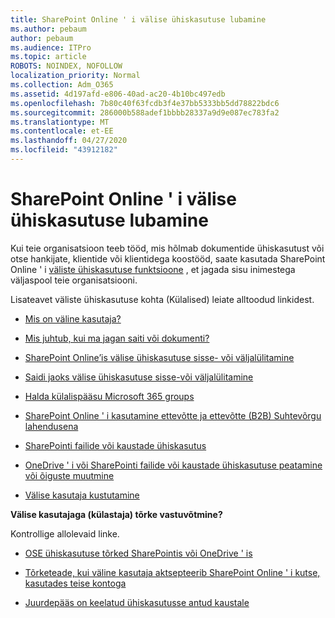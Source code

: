 ```yaml
---
title: SharePoint Online ' i välise ühiskasutuse lubamine
ms.author: pebaum
author: pebaum
ms.audience: ITPro
ms.topic: article
ROBOTS: NOINDEX, NOFOLLOW
localization_priority: Normal
ms.collection: Adm_O365
ms.assetid: 4d197afd-e806-40ad-ac20-4b10bc497edb
ms.openlocfilehash: 7b80c40f63fcdb3f4e37bb5333bb5dd78822bdc6
ms.sourcegitcommit: 286000b588adef1bbbb28337a9d9e087ec783fa2
ms.translationtype: MT
ms.contentlocale: et-EE
ms.lasthandoff: 04/27/2020
ms.locfileid: "43912182"
---
```

# <a name="enable-external-sharing-in-sharepoint-online"></a>SharePoint Online ' i välise ühiskasutuse lubamine

Kui teie organisatsioon teeb tööd, mis hõlmab dokumentide ühiskasutust või otse hankijate, klientide või klientidega koostööd, saate kasutada SharePoint Online ' i [väliste ühiskasutuse funktsioone](https://docs.microsoft.com/sharepoint/external-sharing-overview) , et jagada sisu inimestega väljaspool teie organisatsiooni.

Lisateavet väliste ühiskasutuse kohta (Külalised) leiate alltoodud linkidest.

- [Mis on väline kasutaja?](https://docs.microsoft.com/sharepoint/external-sharing-overview#what-is-an-external-user)

- [Mis juhtub, kui ma jagan saiti või dokumenti?](https://docs.microsoft.com/sharepoint/external-sharing-overview#what-happens-when-i-share-a-site-or-document)

- [SharePoint Online’is välise ühiskasutuse sisse- või väljalülitamine](https://docs.microsoft.com/sharepoint/turn-external-sharing-on-or-off)

- [Saidi jaoks välise ühiskasutuse sisse-või väljalülitamine](https://docs.microsoft.com/sharepoint/change-external-sharing-site)

- [Halda külalispääsu Microsoft 365 groups](https://docs.microsoft.com/office365/admin/create-groups/manage-guest-access-in-groups?view=o365-worldwide)

- [SharePoint Online ' i kasutamine ettevõtte ja ettevõtte (B2B) Suhtevõrgu lahendusena](https://docs.microsoft.com/sharepoint/create-b2b-extranet)

- [SharePointi failide või kaustade ühiskasutus](https://support.office.com/article/share-sharepoint-files-or-folders-1fe37332-0f9a-4719-970e-d2578da4941c)

- [OneDrive ' i või SharePointi failide või kaustade ühiskasutuse peatamine või õiguste muutmine](https://support.office.com/article/stop-sharing-onedrive-or-sharepoint-files-or-folders-or-change-permissions-0a36470f-d7fe-40a0-bd74-0ac6c1e13323)

- [Välise kasutaja kustutamine](https://docs.microsoft.com/sharepoint/remove-users#delete-a-guest-from-the-microsoft-365-admin-center)

**Välise kasutajaga (külastaja) tõrke vastuvõtmine?**

Kontrollige allolevaid linke. 

- [OSE ühiskasutuse tõrked SharePointis või OneDrive ' is](https://docs.microsoft.com/sharepoint/sharepoint-onedrive-error-message)

- [Tõrketeade, kui väline kasutaja aktsepteerib SharePoint Online ' i kutse, kasutades teise kontoga](https://docs.microsoft.com/sharepoint/support/sharing-and-permissions/error-when-external-user-accepts-an-invitation-by-using-another-account)

- [Juurdepääs on keelatud ühiskasutusse antud kaustale](https://docs.microsoft.com/sharepoint/support/sharing-and-permissions/cannot-access-shared-folder)
